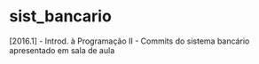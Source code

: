 # sist_bancario
[2016.1] - Introd. à Programação II - Commits do sistema bancário apresentado em sala de aula
